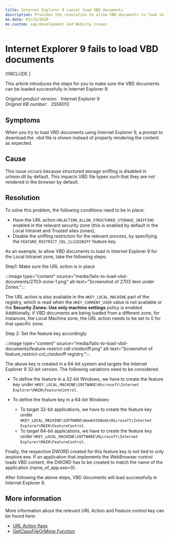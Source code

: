 ```yaml
---
title: Internet Explorer 9 cannot load VBD documents
description: Provides the resolution to allow VBD documents to load in Internet Explorer 9.
ms.date: 03/23/2020
ms.custom: sap:Development and Website Issues
---
```

# Internet Explorer 9 fails to load VBD documents

[!INCLUDE [](../../../includes/browsers-important.md)]

This article introduces the steps for you to make sure the VBD documents can be loaded successfully in Internet Explorer 9.

_Original product version:_ &nbsp; Internet Explorer 9  
_Original KB number:_ &nbsp; 2556013

## Symptoms

When you try to load VBD documents using Internet Explorer 9, a prompt to download the .vbd file is shown instead of properly rendering the content as expected.

## Cause

This issue occurs because structured storage sniffing is disabled in urlmon.dll by default. This impacts VBD file types such that they are not rendered in the browser by default.

## Resolution

To solve this problem, the following conditions need to be in place:

- Have the URL action `URLACTION_ALLOW_STRUCTURED_STORAGE_SNIFFING` enabled in the relevant security zone (this is enabled by default in the Local Intranet and Trusted sites zones);
- Disable the sniffing restriction for the relevant process, by specifying the `FEATURE_RESTRICT_CDL_CLSIDSNIFF` feature key.

As an example, to allow VBD documents to load in Internet Explorer 9 for the Local Intranet zone, take the following steps:

Step1: Make sure the URL action is in place

:::image type="content" source="media/fails-to-load-vbd-documents/2703-zone-1.png" alt-text="Screenshot of 2703 item under Zones.":::

The URL action is also available in the `HKEY_LOCAL_MACHINE` part of the registry, which is read when the `HKEY_CURRENT_USER` value is not available or the **Security Zones: Use only machine settings** policy is enabled. Additionally, if VBD documents are being loaded from a different zone, for instances, the Local Machine zone, the URL action needs to be set to 0 for that specific zone.

Step 2: Set the feature key accordingly

:::image type="content" source="media/fails-to-load-vbd-documents/feature-restrict-cdl-clsidsniff.png" alt-text="Screenshot of feature_restrict-col_clsidsniff registry.":::

The above key is created in a 64-bit system and targets the Internet Explorer 9 32-bit version. The following variations need to be considered:

- To define the feature in a 32-bit Windows, we have to create the feature key under `HKEY_LOCAL_MACHINE\SOFTWARE\Microsoft\Internet Explorer\MAIN\FeatureControl`.

- To define the feature key in a 64-bit Windows:
  - To target 32-bit applications, we have to create the feature key under `HKEY_LOCAL_MACHINE\SOFTWARE\Wow6432Node\Microsoft\Internet Explorer\MAIN\FeatureControl`.
  - To target 64-bit applications, we have to create the feature key under `HKEY_LOCAL_MACHINE\SOFTWARE\Microsoft\Internet Explorer\MAIN\FeatureControl`.

 Finally, the respective DWORD created for this feature key is not tied to only iexplore.exe. If an application that implements the WebBrowser control loads VBD content, the DWORD has to be created to match the name of the application (name_of_app.exe=0).

 After following the above steps, VBD documents will load successfully in Internet Explorer 9.

## More information

More information about the relevant URL Action and Feature control key can be found here:

- [URL Action flags](/previous-versions/windows/internet-explorer/ie-developer/platform-apis/ms537178(v=vs.85))
- [GetClassFileOrMime Function](/previous-versions/windows/internet-explorer/ie-developer/platform-apis/ms775108(v=vs.85))
